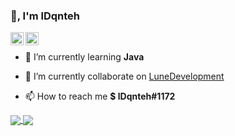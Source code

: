 ### 👋, I'm lDqnteh

<a href="https://twitter.com/lDqnteh">
  <img align="left" alt="lDqnteh" width="21px" src="https://raw.githubusercontent.com/anuraghazra/anuraghazra/master/assets/twitter.svg" />
</a>

<a href="https://lunedev.dev/discord">
  <img align="left" alt="lDqnteh" width="21px" src="https://raw.githubusercontent.com/anuraghazra/anuraghazra/master/assets/discord-round.svg" />
</a>

<br />

- 🌱 I’m currently learning **Java**

- 🔭 I’m currently collaborate on [LuneDevelopment](https://github.com/LuneClub)

- 📫 How to reach me **$ lDqnteh#1172**
  
<a href="https://github.com/lDqnteh">
  <img align="center" src="https://github-readme-stats.vercel.app/api?username=lDqnteh&show_icons=true&count_private=true&bg_color=45,000000,161ba7,00add0&title_color=fff&text_color=fff" />
</a>
<a href="https://github.com/lDqnteh">
  <img align="center" src="https://github-readme-stats.vercel.app/api/top-langs/?username=lDqnteh&layout=compact&bg_color=-45,00add0,161ba7,000000&title_color=fff&text_color=fff" />
</a>

  
<br />
<br />

